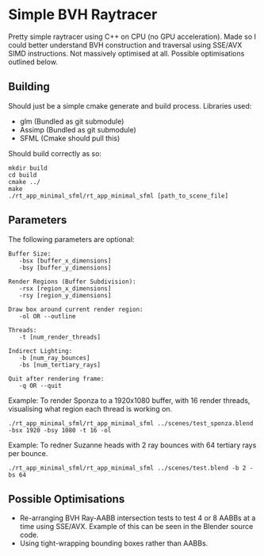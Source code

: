 # Simple BVH Raytracer

Pretty simple raytracer using C++ on CPU (no GPU acceleration). Made so I could better understand BVH construction and traversal using SSE/AVX SIMD instructions. Not massively optimised at all. Possible optimisations outlined below.

## Building
Should just be a simple cmake generate and build process. Libraries used:
* glm (Bundled as git submodule)
* Assimp (Bundled as git submodule)
* SFML (Cmake should pull this)

Should build correctly as so:
```
mkdir build
cd build
cmake ../
make
./rt_app_minimal_sfml/rt_app_minimal_sfml [path_to_scene_file]
```

## Parameters
The following parameters are optional:
``` 
Buffer Size:
   -bsx [buffer_x_dimensions]
   -bsy [buffer_y_dimensions]

Render Regions (Buffer Subdivision):
   -rsx [region_x_dimensions]
   -rsy [region_y_dimensions]

Draw box around current render region:
   -ol OR --outline

Threads:
   -t [num_render_threads]

Indirect Lighting:
   -b [num_ray_bounces]
   -bs [num_tertiary_rays]
   
Quit after rendering frame:
   -q OR --quit
```

Example: To render Sponza to a 1920x1080 buffer, with 16 render threads, visualising what region each thread is working on.

``` 
./rt_app_minimal_sfml/rt_app_minimal_sfml ../scenes/test_sponza.blend -bsx 1920 -bsy 1080 -t 16 -ol
```

Example: To redner Suzanne heads with 2 ray bounces with 64 tertiary rays per bounce.
```
./rt_app_minimal_sfml/rt_app_minimal_sfml ../scenes/test.blend -b 2 -bs 64
```

## Possible Optimisations
* Re-arranging BVH Ray-AABB intersection tests to test 4 or 8 AABBs at a time using SSE/AVX. Example of this can be seen in the Blender source code.
* Using tight-wrapping bounding boxes rather than AABBs.
